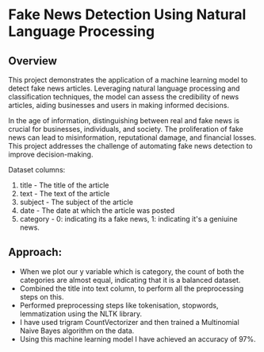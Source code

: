 # Fake News Detection Using Natural Language Processing

## Overview
This project demonstrates the application of a machine learning model to detect fake news articles. Leveraging natural language processing and classification techniques, the model can assess the credibility of news articles, aiding businesses and users in making informed decisions.

In the age of information, distinguishing between real and fake news is crucial for businesses, individuals, and society. The proliferation of fake news can lead to misinformation, reputational damage, and financial losses. This project addresses the challenge of automating fake news detection to improve decision-making.

Dataset columns:
1. title - The title of the article
2. text - The text of the article
3. subject - The subject of the article
4. date - The date at which the article was posted
5. category - 0: indicating its a fake news, 1: indicating it's a geniuine news.
## Approach:
* When we plot our y variable which is category, the count of both the categories are almost equal, indicating that it is a balanced dataset.
* Combined the title into text column, to perform all the preprocessing steps on this.
* Performed preprocessing steps like tokenisation, stopwords, lemmatization using the NLTK library.
* I have used trigram CountVectorizer and then trained a Multinomial Naive Bayes algorithm on the data.
* Using this machine learning model I have achieved an accuracy of 97%.
